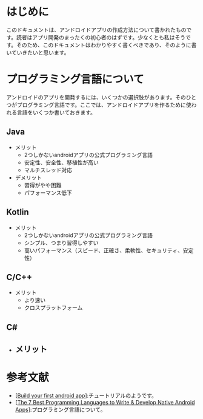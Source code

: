 # はじめに
このドキュメントは、アンドロイドアプリの作成方法について書かれたものです。読者はアプリ開発のまったくの初心者のはずです。少なくとも私はそうです。そのため、このドキュメントはわかりやすく書くべきであり、そのように書いていきたいと思います。

# プログラミング言語について
アンドロイドのアプリを開発するには、いくつかの選択肢があります。そのひとつがプログラミング言語です。ここでは、アンドロイドアプリを作るために使われる言語をいくつか書いておきます。

## Java
- メリット
    - 2つしかないandroidアプリの公式プログラミング言語
    - 安定性、安全性、移植性が高い
    - マルチスレッド対応
- デメリット
    - 習得がやや困難
    - パフォーマンス低下

## Kotlin
- メリット
    - 2つしかないandroidアプリの公式プログラミング言語
    - シンプル、つまり習得しやすい
    - 高いパフォーマンス（スピード、正確さ、柔軟性、セキュリティ、安定性）

## C/C++
- メリット
    - より速い
    - クロスプラットフォーム

## C#
- メリット
    -


# 参考文献
- [[Build your first android app](https://developer.android.com/training/basics/firstapp)]:チュートリアルのようです。
- [[The 7 Best Programming Languages to Write & Develop Native Android Apps](https://www.netsolutions.com/insights/best-programming-languages-to-write-develop-android-apps/#:~:text=The%20majority%20of%20Android%20apps,and%20Basic%20are%20also%20used.)]:プログラミング言語について。